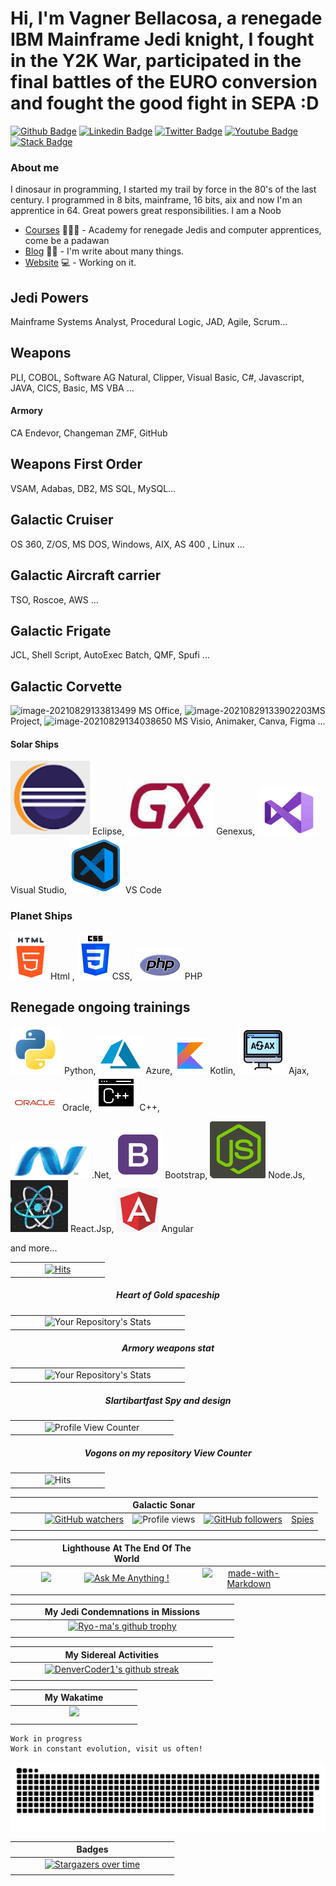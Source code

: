 # Hi, I'm Vagner Bellacosa, a renegade IBM Mainframe Jedi knight, I fought in the Y2K War, participated in the final battles of the EURO conversion and fought the good fight in SEPA :D

[![Github Badge](https://img.shields.io/badge/-Github-000?style=flat-square&logo=Github&logoColor=white&link=https://github.com/VagnerBellacosa)](https://github.com/VagnerBellacosa)
[![Linkedin Badge](https://img.shields.io/badge/-LinkedIn-blue?style=flat-square&logo=Linkedin&logoColor=white&link=https://www.linkedin.com/in/vagnerbellacosa/)](https://www.linkedin.com/in/vagnerbellacosa/)
[![Twitter Badge](https://img.shields.io/badge/-Twitter-1ca0f1?style=flat-square&labelColor=1ca0f1&logo=twitter&logoColor=white&link=https://twitter.com/BellacosaVagner)](https://twitter.com/BellacosaVagner)
[![Youtube Badge](https://img.shields.io/badge/-YouTube-ff0000?style=flat-square&labelColor=ff0000&logo=youtube&logoColor=white&link=https://www.youtube.com/user/vagnerbellacosa)](https://www.youtube.com/user/vagnerbellacosa)
[![Stack Badge](https://img.shields.io/badge/-Stack%20overflow-FE7A16?style=flat-square&logo=stack-overflow&logoColor=white&link=https://stackoverflow.com/users/16342776/vagner-bellacosa)](https://stackoverflow.com/users/16342776/vagner-bellacosa)


### About me
I dinosaur in programming, I started my trail by force in the 80's of the last century. I programmed in 8 bits, mainframe, 16 bits, aix and now I'm an apprentice in 64.
Great powers great responsibilities. I am a Noob

- [Courses](https://digitalinnovation.one/sign-up?ref=R5J3ZLTIFS) 👨🏼‍🏫 - Academy for renegade Jedis and computer apprentices, come be a padawan
- [Blog](https://andarilhovisitaportugal.blogspot.com/) ✍🏼 - I'm write about many things.
- [Website](https://eljefemidnightlunch.blogspot.com/) 💻 - Working on it.

## Jedi Powers
Mainframe Systems Analyst, Procedural Logic, JAD, Agile, Scrum... 

## Weapons 
PLI, COBOL, Software AG Natural, Clipper, Visual Basic, C#, Javascript, JAVA, CICS, Basic, MS VBA ...
#### Armory 
CA Endevor, Changeman ZMF, GitHub

## Weapons First Order
VSAM, Adabas, DB2, MS SQL, MySQL...

## Galactic Cruiser 
OS 360, Z/OS, MS DOS, Windows,  AIX, AS 400 , Linux ...

## Galactic Aircraft carrier

TSO,   Roscoe,  AWS ...

## Galactic Frigate 

  JCL, Shell Script,  AutoExec Batch, QMF, Spufi ...

## Galactic Corvette 

![image-20210829133813499](C:\Users\Compaq\AppData\Roaming\Typora\typora-user-images\image-20210829133813499.png)  MS Office,    ![image-20210829133902203](C:\Users\Compaq\AppData\Roaming\Typora\typora-user-images\image-20210829133902203.png)MS Project,  ![image-20210829134038650](C:\Users\Compaq\AppData\Roaming\Typora\typora-user-images\image-20210829134038650.png) MS Visio, Animaker, Canva, Figma ...

#### Solar Ships
 ![image-20211113130037432](Image\image-20211113130037432.png)  Eclipse,  ![image-20211113130152964](Image\image-20211113130152964.png)  Genexus,   ![image-20211113130420469](Image\image-20211113130420469.png)  Visual Studio,   ![image-20211113130529335](Image\image-20211113130529335.png) VS Code

### Planet Ships
![image-20211113125410000](Image\image-20211113125410000.png) Html ,  ![image-20211113125511569](Image\image-20211113125511569.png)CSS, ![image-20211113125615665](Image\image-20211113125615665.png) PHP 

## Renegade ongoing trainings
![image-20211113122258724](Image\image-20211113122258724.png)   Python,  ![image-20211113122453042](Image\image-20211113122453042.png)  Azure,  ![image-20211113122919140](Image\image-20211113122919140.png)  Kotlin,    ![image-20211113123417583](Image\image-20211113123417583.png)  Ajax,   ![image-20211113123929149](Image\image-20211113123929149.png) Oracle,  ![image-20211113124259350](Image\image-20211113124259350.png)  C++,

  ![image-20211113124636314](Image\image-20211113124636314.png) .Net,   ![image-20211113124850966](Image\image-20211113124850966.png) Bootstrap,  ![image-20211113125026184](Image\image-20211113125026184.png) Node.Js, ![image-20211113125128447](Image\image-20211113125128447.png) React.Jsp,    ![image-20211113125235400](Image\image-20211113125235400.png) Angular  

and more...

<center>

| | | |
| :---: |  :---: |  :---: |
|  &nbsp; &nbsp; &nbsp; &nbsp; &nbsp; |  [![Hits](https://hits.seeyoufarm.com/api/count/incr/badge.svg?url=https%3A%2F%2Fgithub.com%2FVagnerBellacosa&count_bg=%2379C83D&title_bg=%23555555&icon=skyliner.svg&icon_color=%23E7E7E7&title=hits&edge_flat=false)](https://hits.seeyoufarm.com) |  &nbsp; &nbsp; &nbsp; &nbsp; &nbsp; | 

 ##### Heart of Gold spaceship
| | | |
| :---: |  :---: |  :---: |
|  &nbsp; &nbsp; &nbsp; &nbsp; &nbsp; | ![Your Repository's Stats](https://github-readme-stats.vercel.app/api?username=VagnerBellacosa&show_icons=true) |  &nbsp; &nbsp; &nbsp; &nbsp; &nbsp; |

##### Armory weapons stat
| | | |
| :---: |  :---: |  :---: |
|  &nbsp; &nbsp; &nbsp; &nbsp; &nbsp; | ![Your Repository's Stats](https://github-readme-stats.vercel.app/api/top-langs/?username=VagnerBellacosa&theme=blue-green) |  &nbsp; &nbsp; &nbsp; &nbsp; &nbsp; |

##### Slartibartfast Spy and design
| |  | |
| :---: |  :---: |  :---: |
|  &nbsp; &nbsp; &nbsp; &nbsp; &nbsp; | ![Profile View Counter](https://komarev.com/ghpvc/?username=VagnerBellacosa) |  &nbsp; &nbsp; &nbsp; &nbsp; &nbsp; |

##### Vogons on my repository View Counter
| |  | |
| :---: |  :---: |  :---: |
|  &nbsp; &nbsp; &nbsp; &nbsp; &nbsp; | ![Hits](https://hitcounter.pythonanywhere.com/count/tag.svg?url=https://github.com/VagnerBellacosa/DIO_Bootcamps) |  &nbsp; &nbsp; &nbsp; &nbsp; &nbsp; |

| | | **Galactic Sonar** | | |
| :---: | :---: | :---: | :---: |  :---: |
| &nbsp; &nbsp; &nbsp; &nbsp; &nbsp; |  [![GitHub watchers](https://img.shields.io/github/watchers/Naereen/StrapDown.js.svg?style=social&label=Watch&maxAge=2592000)](https://GitHub.com/VagnerBellacosa/StrapDown.js/watchers/)  |    ![Profile views](https://gpvc.arturio.dev/VagnerBellacosa)   |  [![GitHub followers](https://img.shields.io/github/followers/VagnerBellacosa.svg?style=social&label=Follow&maxAge=2592000)](https://github.com/VagnerBellacosa?tab=followers)   | [Spies](https://profile-counter.glitch.me/VagnerBellacosa/count.svg) |
| | | | | |

| | | **Lighthouse At The End Of The World**  | | |
| :---: | :---: | :---: | :---: | :---: |
| &nbsp; &nbsp; &nbsp; &nbsp; &nbsp; | <a href="mailto:vagnerbellacosa@gmail.com?"><img src="https://img.shields.io/badge/gmail-%23DD0031.svg?&style=for-the-badge&logo=gmail&logoColor=white"/></a> |   [![Ask Me Anything !](https://img.shields.io/badge/Ask%20me-anything-1abc9c.svg)](https://GitHub.com/VagnerBellacosa/ama)   |    [![made-with-Markdown](https://img.shields.io/badge/Made%20with-Markdown-1f425f.svg)](http://commonmark.org)    | &nbsp; &nbsp; &nbsp; &nbsp; &nbsp; |
| | | | | |

| | **My Jedi Condemnations in Missions** | | 
| :---: | :---: | :---: |
| &nbsp; &nbsp; &nbsp; &nbsp; &nbsp; | [![Ryo-ma's github trophy](https://github-profile-trophy.vercel.app/?username=VagnerBellacosa&row=1)](https://github.com/ryo-ma/github-profile-trophy) | &nbsp; &nbsp; &nbsp; &nbsp; &nbsp; |
| | | |

| | **My Sidereal Activities**    | |
| :---: | :---: | :---: |
| &nbsp; &nbsp; &nbsp; &nbsp; &nbsp; | [![DenverCoder1's github streak](https://github-readme-streak-stats.herokuapp.com/?user=VagnerBellacosa&theme=blue-green)](https://github.com/DenverCoder1/github-readme-streak-stats) | &nbsp; &nbsp; &nbsp; &nbsp; &nbsp; |
| | | |

| | **My Wakatime**    | |
| :---: | :---: | :---: |
| &nbsp; &nbsp; &nbsp; &nbsp; &nbsp; |  <img width="400px" src="https://github-readme-stats.vercel.app/api/wakatime?username=@1e79a819-2e9c-42f8-bec7-0907c53ccc9f&hide_border=true&theme=yeblu&langs_count=20&layout=compact&v2" /> | &nbsp; &nbsp; &nbsp; &nbsp; &nbsp; | 
| | | |

</center>

```Work
Work in progress
Work in constant evolution, visit us often!
```

![Gits Snake Revenge Animation](https://github.com/VagnerBellacosa/VagnerBellacosa/blob/main/github-contribution-grid-snake.svg)

| | **Badges** | |
| :---: | :---: | :---: |
| &nbsp; &nbsp; &nbsp; &nbsp; &nbsp; | [![Stargazers over time](https://contributor-graph-api.apiseven.com/contributors-svg?chart=contributorOverTime&repo=VagnerBellacosa/badges)](https://www.apiseven.com/en/contributor-graph?chart=contributorOverTime&repo=VagnerBellacosa/badges)               | &nbsp; &nbsp; &nbsp; &nbsp; &nbsp; |
| | | |
